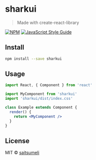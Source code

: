 # sharkui

> Made with create-react-library

[![NPM](https://img.shields.io/npm/v/sharkui.svg)](https://www.npmjs.com/package/sharkui) [![JavaScript Style Guide](https://img.shields.io/badge/code_style-standard-brightgreen.svg)](https://standardjs.com)

## Install

```bash
npm install --save sharkui
```

## Usage

```jsx
import React, { Component } from 'react'

import MyComponent from 'sharkui'
import 'sharkui/dist/index.css'

class Example extends Component {
  render() {
    return <MyComponent />
  }
}
```

## License

MIT © [saitsumeli](https://github.com/saitsumeli)
